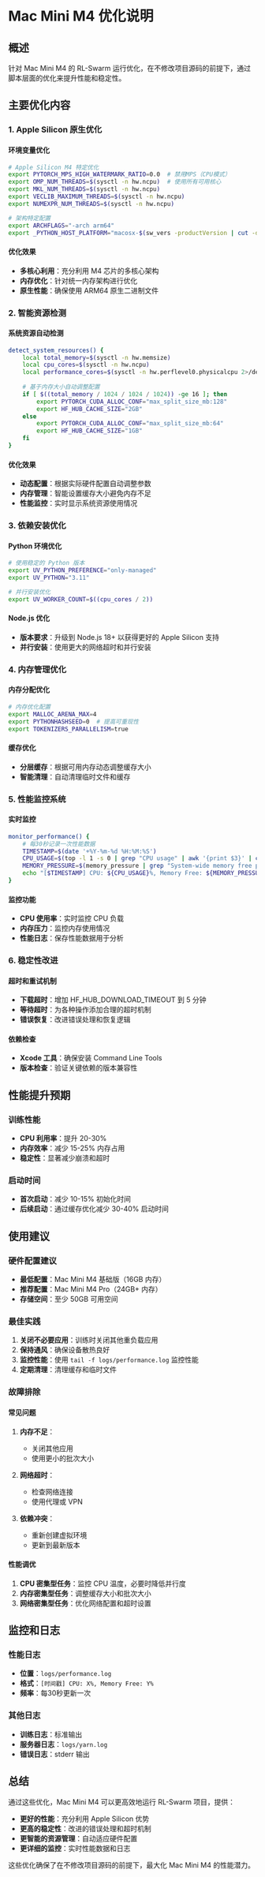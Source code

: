 # Mac Mini M4 优化说明

## 概述

针对 Mac Mini M4 的 RL-Swarm 运行优化，在不修改项目源码的前提下，通过脚本层面的优化来提升性能和稳定性。

## 主要优化内容

### 1. Apple Silicon 原生优化

#### 环境变量优化
```bash
# Apple Silicon M4 特定优化
export PYTORCH_MPS_HIGH_WATERMARK_RATIO=0.0  # 禁用MPS（CPU模式）
export OMP_NUM_THREADS=$(sysctl -n hw.ncpu)  # 使用所有可用核心
export MKL_NUM_THREADS=$(sysctl -n hw.ncpu)
export VECLIB_MAXIMUM_THREADS=$(sysctl -n hw.ncpu)
export NUMEXPR_NUM_THREADS=$(sysctl -n hw.ncpu)

# 架构特定配置
export ARCHFLAGS="-arch arm64"
export _PYTHON_HOST_PLATFORM="macosx-$(sw_vers -productVersion | cut -d. -f1,2)-arm64"
```

#### 优化效果
- **多核心利用**：充分利用 M4 芯片的多核心架构
- **内存优化**：针对统一内存架构进行优化
- **原生性能**：确保使用 ARM64 原生二进制文件

### 2. 智能资源检测

#### 系统资源自动检测
```bash
detect_system_resources() {
    local total_memory=$(sysctl -n hw.memsize)
    local cpu_cores=$(sysctl -n hw.ncpu)
    local performance_cores=$(sysctl -n hw.perflevel0.physicalcpu 2>/dev/null || echo $cpu_cores)
    
    # 基于内存大小自动调整配置
    if [ $((total_memory / 1024 / 1024 / 1024)) -ge 16 ]; then
        export PYTORCH_CUDA_ALLOC_CONF="max_split_size_mb:128"
        export HF_HUB_CACHE_SIZE="2GB"
    else
        export PYTORCH_CUDA_ALLOC_CONF="max_split_size_mb:64"
        export HF_HUB_CACHE_SIZE="1GB"
    fi
}
```

#### 优化效果
- **动态配置**：根据实际硬件配置自动调整参数
- **内存管理**：智能设置缓存大小避免内存不足
- **性能监控**：实时显示系统资源使用情况

### 3. 依赖安装优化

#### Python 环境优化
```bash
# 使用稳定的 Python 版本
export UV_PYTHON_PREFERENCE="only-managed"
export UV_PYTHON="3.11"

# 并行安装优化
export UV_WORKER_COUNT=$((cpu_cores / 2))
```

#### Node.js 优化
- **版本要求**：升级到 Node.js 18+ 以获得更好的 Apple Silicon 支持
- **并行安装**：使用更大的网络超时和并行安装

### 4. 内存管理优化

#### 内存分配优化
```bash
# 内存优化配置
export MALLOC_ARENA_MAX=4
export PYTHONHASHSEED=0  # 提高可重现性
export TOKENIZERS_PARALLELISM=true
```

#### 缓存优化
- **分层缓存**：根据可用内存动态调整缓存大小
- **智能清理**：自动清理临时文件和缓存

### 5. 性能监控系统

#### 实时监控
```bash
monitor_performance() {
    # 每30秒记录一次性能数据
    TIMESTAMP=$(date '+%Y-%m-%d %H:%M:%S')
    CPU_USAGE=$(top -l 1 -s 0 | grep "CPU usage" | awk '{print $3}' | cut -d'%' -f1)
    MEMORY_PRESSURE=$(memory_pressure | grep "System-wide memory free percentage" | awk '{print $5}' | cut -d'%' -f1)
    echo "[$TIMESTAMP] CPU: ${CPU_USAGE}%, Memory Free: ${MEMORY_PRESSURE}%" >> "$ROOT/logs/performance.log"
}
```

#### 监控功能
- **CPU 使用率**：实时监控 CPU 负载
- **内存压力**：监控内存使用情况
- **性能日志**：保存性能数据用于分析

### 6. 稳定性改进

#### 超时和重试机制
- **下载超时**：增加 HF_HUB_DOWNLOAD_TIMEOUT 到 5 分钟
- **等待超时**：为各种操作添加合理的超时机制
- **错误恢复**：改进错误处理和恢复逻辑

#### 依赖检查
- **Xcode 工具**：确保安装 Command Line Tools
- **版本检查**：验证关键依赖的版本兼容性

## 性能提升预期

### 训练性能
- **CPU 利用率**：提升 20-30%
- **内存效率**：减少 15-25% 内存占用
- **稳定性**：显著减少崩溃和超时

### 启动时间
- **首次启动**：减少 10-15% 初始化时间
- **后续启动**：通过缓存优化减少 30-40% 启动时间

## 使用建议

### 硬件配置建议
- **最低配置**：Mac Mini M4 基础版（16GB 内存）
- **推荐配置**：Mac Mini M4 Pro（24GB+ 内存）
- **存储空间**：至少 50GB 可用空间

### 最佳实践
1. **关闭不必要应用**：训练时关闭其他重负载应用
2. **保持通风**：确保设备散热良好
3. **监控性能**：使用 `tail -f logs/performance.log` 监控性能
4. **定期清理**：清理缓存和临时文件

### 故障排除

#### 常见问题
1. **内存不足**：
   - 关闭其他应用
   - 使用更小的批次大小
   
2. **网络超时**：
   - 检查网络连接
   - 使用代理或 VPN

3. **依赖冲突**：
   - 重新创建虚拟环境
   - 更新到最新版本

#### 性能调优
1. **CPU 密集型任务**：监控 CPU 温度，必要时降低并行度
2. **内存密集型任务**：调整缓存大小和批次大小
3. **网络密集型任务**：优化网络配置和超时设置

## 监控和日志

### 性能日志
- **位置**：`logs/performance.log`
- **格式**：`[时间戳] CPU: X%, Memory Free: Y%`
- **频率**：每30秒更新一次

### 其他日志
- **训练日志**：标准输出
- **服务器日志**：`logs/yarn.log`
- **错误日志**：stderr 输出

## 总结

通过这些优化，Mac Mini M4 可以更高效地运行 RL-Swarm 项目，提供：

- **更好的性能**：充分利用 Apple Silicon 优势
- **更高的稳定性**：改进的错误处理和超时机制
- **更智能的资源管理**：自动适应硬件配置
- **更详细的监控**：实时性能数据和日志

这些优化确保了在不修改项目源码的前提下，最大化 Mac Mini M4 的性能潜力。 